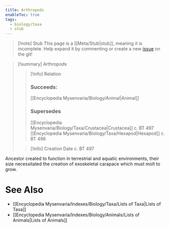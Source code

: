 ```yaml
---
title: Arthropods
enableToc: true
tags:
  - biology/taxa
  - stub
---
```


> [!note] Stub
> This page is a [[Meta/Stub|stub]], meaning it is incomplete. Help expand it by commenting or create a new [issue](https://github.com/RagtimeGal/quartz--encyclopedia-mysenvaria/issues/new/choose) on the git!


> [!summary] Arthropods
> > [!info] Relation
> > ### Succeeds:
> > [[Encyclopedia Mysenvaria/Biology/Animal|Animal]]
> > ### Supersedes 
> > [[Encyclopedia Mysenvaria/Biology/Taxa/Crustacea|Crustacea]] c. BT 497
> > [[Encyclopedia Mysenvaria/Biology/Taxa/Hexapod|Hexapod]] c. BT 496
>
> > [!info] Creation Date
> > c. BT 497

Ancestor created to function in terrestrial and aquatic environments, their size necessitated the creation of exoskeletal carapace which must molt to grow.

# See Also
- [[Encyclopedia Mysenvaria/Indexes/Biology/Taxa/Lists of Taxa|Lists of Taxa]]
- [[Encyclopedia Mysenvaria/Indexes/Biology/Animals/Lists of Animals|Lists of Animals]]
